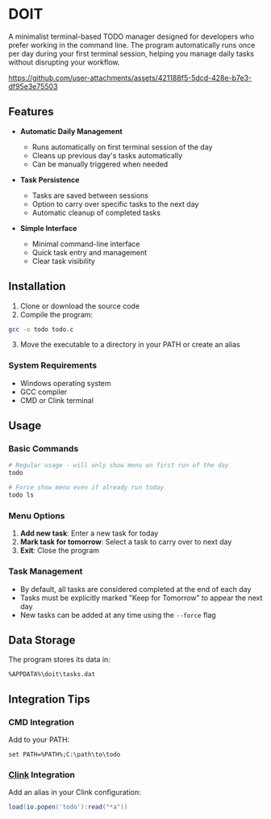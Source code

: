 # DOIT

A minimalist terminal-based TODO manager designed for developers who prefer working in the command line. The program automatically runs once per day during your first terminal session, helping you manage daily tasks without disrupting your workflow.

https://github.com/user-attachments/assets/421188f5-5dcd-428e-b7e3-df95e3e75503

## Features

- **Automatic Daily Management**
  - Runs automatically on first terminal session of the day
  - Cleans up previous day's tasks automatically
  - Can be manually triggered when needed

- **Task Persistence**
  - Tasks are saved between sessions
  - Option to carry over specific tasks to the next day
  - Automatic cleanup of completed tasks

- **Simple Interface**
  - Minimal command-line interface
  - Quick task entry and management
  - Clear task visibility

## Installation

1. Clone or download the source code
2. Compile the program:
```bash
gcc -o todo todo.c
```
3. Move the executable to a directory in your PATH or create an alias

### System Requirements
- Windows operating system
- GCC compiler
- CMD or Clink terminal

## Usage

### Basic Commands

```bash
# Regular usage - will only show menu on first run of the day
todo

# Force show menu even if already run today
todo ls
```

### Menu Options

1. **Add new task**: Enter a new task for today
2. **Mark task for tomorrow**: Select a task to carry over to next day
3. **Exit**: Close the program

### Task Management

- By default, all tasks are considered completed at the end of each day
- Tasks must be explicitly marked "Keep for Tomorrow" to appear the next day
- New tasks can be added at any time using the `--force` flag

## Data Storage

The program stores its data in:
```
%APPDATA%\doit\tasks.dat
```

## Integration Tips

### CMD Integration
Add to your PATH:
```batch
set PATH=%PATH%;C:\path\to\todo
```

### [Clink](https://github.com/chrisant996/clink) Integration
Add an alias in your Clink configuration:
```lua
load(io.popen('todo'):read("*a"))
```
